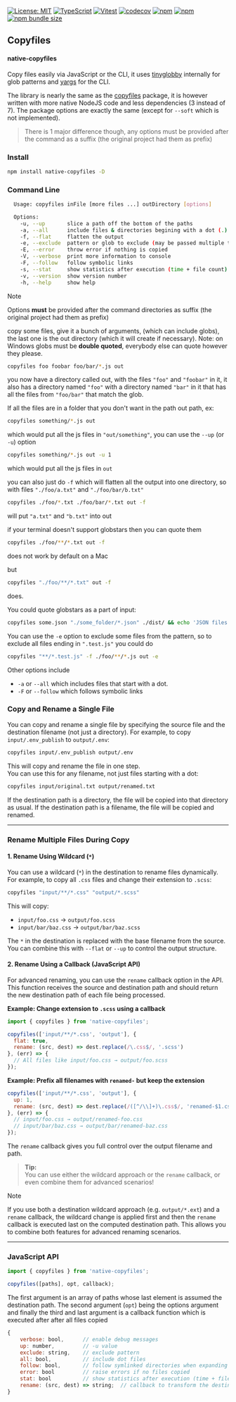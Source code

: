 [![License: MIT](https://img.shields.io/badge/License-MIT-yellow.svg)](https://opensource.org/licenses/MIT)
[![TypeScript](https://img.shields.io/badge/%3C%2F%3E-TypeScript-%230074c1.svg)](http://www.typescriptlang.org/)
[![Vitest](https://img.shields.io/badge/tested%20with-vitest-fcc72b.svg?logo=vitest)](https://vitest.dev/)
[![codecov](https://codecov.io/gh/ghiscoding/native-copyfiles/branch/main/graph/badge.svg)](https://codecov.io/gh/ghiscoding/native-copyfiles)
[![npm](https://img.shields.io/npm/v/native-copyfiles.svg)](https://www.npmjs.com/package/native-copyfiles)
[![npm](https://img.shields.io/npm/dy/native-copyfiles)](https://www.npmjs.com/package/native-copyfiles)
[![npm bundle size](https://img.shields.io/bundlephobia/minzip/native-copyfiles?color=success&label=gzip)](https://bundlephobia.com/result?p=native-copyfiles)

## Copyfiles
#### native-copyfiles

Copy files easily via JavaScript or the CLI, it uses [tinyglobby](https://www.npmjs.com/package/tinyglobby) internally for glob patterns and [yargs](https://www.npmjs.com/package/yargs) for the CLI.

The library is nearly the same as the [copyfiles](https://www.npmjs.com/package/copyfiles) package, it is however written with more native NodeJS code and less dependencies (3 instead of 7). The package options are exactly the same (except for `--soft` which is not implemented).

> There is 1 major difference though, any options must be provided after the command as a suffix (the original project had them as prefix)

### Install

```bash
npm install native-copyfiles -D
```

### Command Line

```bash
  Usage: copyfiles inFile [more files ...] outDirectory [options]

  Options:
    -u, --up       slice a path off the bottom of the paths                  [number]
    -a, --all      include files & directories begining with a dot (.)       [boolean]
    -f, --flat     flatten the output                                        [boolean]
    -e, --exclude  pattern or glob to exclude (may be passed multiple times) [string|string[]]
    -E, --error    throw error if nothing is copied                          [boolean]
    -V, --verbose  print more information to console                         [boolean]
    -F, --follow   follow symbolic links                                     [boolean]
    -s, --stat     show statistics after execution (time + file count)       [boolean]
    -v, --version  show version number                                       [boolean]
    -h, --help     show help                                                 [boolean]
```

> [!NOTE]
> Options **must** be provided after the command directories as suffix (the original project had them as prefix)

copy some files, give it a bunch of arguments, (which can include globs), the last one
is the out directory (which it will create if necessary).  Note: on Windows globs must be **double quoted**, everybody else can quote however they please.

```bash
copyfiles foo foobar foo/bar/*.js out
```

you now have a directory called out, with the files `"foo"` and `"foobar"` in it, it also has a directory named `"foo"` with a directory named
`"bar"` in it that has all the files from `"foo/bar"` that match the glob.

If all the files are in a folder that you don't want in the path out path, ex:

```bash
copyfiles something/*.js out
```

which would put all the js files in `"out/something"`, you can use the `--up` (or `-u`) option

```bash
copyfiles something/*.js out -u 1
```

which would put all the js files in `out`

you can also just do `-f` which will flatten all the output into one directory, so with files `"./foo/a.txt"` and `"./foo/bar/b.txt"`

```bash
copyfiles ./foo/*.txt ./foo/bar/*.txt out -f
```

will put `"a.txt"` and `"b.txt"` into out

if your terminal doesn't support globstars then you can quote them

```bash
copyfiles ./foo/**/*.txt out -f
```

does not work by default on a Mac

but

```bash
copyfiles "./foo/**/*.txt" out -f
```

does.

You could quote globstars as a part of input:
```bash
copyfiles some.json "./some_folder/*.json" ./dist/ && echo 'JSON files copied.'
```

You can use the `-e` option to exclude some files from the pattern, so to exclude all files ending in `".test.js"` you could do

```bash
copyfiles "**/*.test.js" -f ./foo/**/*.js out -e
```

Other options include

- `-a` or `--all` which includes files that start with a dot.
- `-F` or `--follow` which follows symbolic links

### Copy and Rename a Single File

You can copy and rename a single file by specifying the source file and the destination filename (not just a directory). For example, to copy `input/.env_publish` to `output/.env`:

```bash
copyfiles input/.env_publish output/.env
```

This will copy and rename the file in one step.  
You can use this for any filename, not just files starting with a dot:

```bash
copyfiles input/original.txt output/renamed.txt
```

If the destination path is a directory, the file will be copied into that directory as usual. If the destination path is a filename, the file will be copied and renamed.

---

### Rename Multiple Files During Copy

#### 1. Rename Using Wildcard (`*`)

You can use a wildcard (`*`) in the destination to rename files dynamically. For example, to copy all `.css` files and change their extension to `.scss`:

```bash
copyfiles "input/**/*.css" "output/*.scss"
```

This will copy:

- `input/foo.css` → `output/foo.scss`
- `input/bar/baz.css` → `output/bar/baz.scss`

The `*` in the destination is replaced with the base filename from the source.  
You can combine this with `--flat` or `--up` to control the output structure.

#### 2. Rename Using a Callback (JavaScript API)

For advanced renaming, you can use the `rename` callback option in the API.  
This function receives the source and destination path and should return the new destination path of each file being processed.

**Example: Change extension to `.scss` using a callback**

```js
import { copyfiles } from 'native-copyfiles';

copyfiles(['input/**/*.css', 'output'], {
  flat: true,
  rename: (src, dest) => dest.replace(/\.css$/, '.scss')
}, (err) => {
  // All files like input/foo.css → output/foo.scss
});
```

**Example: Prefix all filenames with `renamed-` but keep the extension**

```js
copyfiles(['input/**/*.css', 'output'], {
  up: 1,
  rename: (src, dest) => dest.replace(/([^/\\]+)\.css$/, 'renamed-$1.css')
}, (err) => {
  // input/foo.css → output/renamed-foo.css
  // input/bar/baz.css → output/bar/renamed-baz.css
});
```

The `rename` callback gives you full control over the output filename and path.

> **Tip:**  
> You can use either the wildcard approach or the `rename` callback, or even combine them for advanced scenarios!

> [!NOTE]
> If you use both a destination wildcard approach (e.g. `output/*.ext`) and a `rename` callback, the wildcard change is applied first and then the `rename` callback is executed last on the computed destination path. This allows you to combine both features for advanced renaming scenarios.

---

### JavaScript API

```js
import { copyfiles } from 'native-copyfiles';

copyfiles([paths], opt, callback);
```

The first argument is an array of paths whose last element is assumed the destination path.
The second argument (`opt`) being the options argument 
and finally the third and last argument is a callback function which is executed after after all files copied

```js
{
    verbose: bool,      // enable debug messages
    up: number,         // -u value
    exclude: string,    // exclude pattern
    all: bool,	        // include dot files
    follow: bool,       // follow symlinked directories when expanding ** patterns
    error: bool         // raise errors if no files copied
    stat: bool          // show statistics after execution (time + file count)
    rename: (src, dest) => string;  // callback to transform the destination filename(s)
}
```
